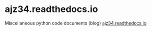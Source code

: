 # ajz34.readthedocs.io

Miscellaneous python code documents (blog) [ajz34.readthedocs.io](https://ajz34.readthedocs.io/zh_CN/latest/)
